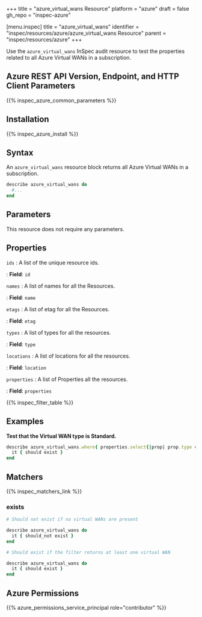 +++
title = "azure_virtual_wans Resource"
platform = "azure"
draft = false
gh_repo = "inspec-azure"

[menu.inspec]
title = "azure_virtual_wans"
identifier = "inspec/resources/azure/azure_virtual_wans Resource"
parent = "inspec/resources/azure"
+++

Use the `azure_virtual_wans` InSpec audit resource to test the properties related to all Azure Virtual WANs in a subscription.

## Azure REST API Version, Endpoint, and HTTP Client Parameters

{{% inspec_azure_common_parameters %}}

## Installation

{{% inspec_azure_install %}}

## Syntax

An `azure_virtual_wans` resource block returns all Azure Virtual WANs in a subscription.

```ruby
describe azure_virtual_wans do
  #...
end
```

## Parameters

This resource does not require any parameters.

## Properties

`ids`
: A list of the unique resource ids.

: **Field**: `id`

`names`
: A list of names for all the Resources.

: **Field**: `name`

`etags`
: A list of etag for all the Resources.

: **Field**: `etag`

`types`
: A list of types for all the resources.

: **Field**: `type`

`locations`
: A list of locations for all the resources.

: **Field**: `location`

`properties`
: A list of Properties all the resources.

: **Field**: `properties`

{{% inspec_filter_table %}}

## Examples

**Test that the Virtual WAN type is Standard.**

```ruby
describe azure_virtual_wans.where{ properties.select{|prop| prop.type == 'Standard' } } do
  it { should exist }
end
```

## Matchers

{{% inspec_matchers_link %}}

### exists

```ruby
# Should not exist if no virtual WANs are present

describe azure_virtual_wans do
  it { should_not exist }
end

# Should exist if the filter returns at least one virtual WAN

describe azure_virtual_wans do
  it { should exist }
end
```

## Azure Permissions

{{% azure_permissions_service_principal role="contributor" %}}
